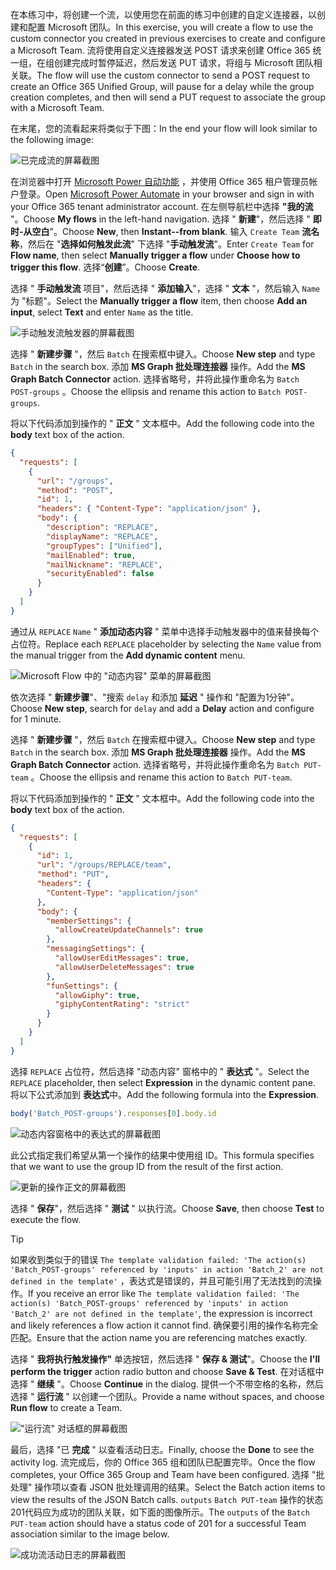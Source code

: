 <!-- markdownlint-disable MD002 MD041 -->

<span data-ttu-id="5fe3d-101">在本练习中，将创建一个流，以使用您在前面的练习中创建的自定义连接器，以创建和配置 Microsoft 团队。</span><span class="sxs-lookup"><span data-stu-id="5fe3d-101">In this exercise, you will create a flow to use the custom connector you created in previous exercises to create and configure a Microsoft Team.</span></span> <span data-ttu-id="5fe3d-102">流将使用自定义连接器发送 POST 请求来创建 Office 365 统一组，在组创建完成时暂停延迟，然后发送 PUT 请求，将组与 Microsoft 团队相关联。</span><span class="sxs-lookup"><span data-stu-id="5fe3d-102">The flow will use the custom connector to send a POST request to create an Office 365 Unified Group, will pause for a delay while the group creation completes, and then will send a PUT request to associate the group with a Microsoft Team.</span></span>

<span data-ttu-id="5fe3d-103">在末尾，您的流看起来将类似于下图：</span><span class="sxs-lookup"><span data-stu-id="5fe3d-103">In the end your flow will look similar to the following image:</span></span>

![已完成流的屏幕截图](./images/completed-flow.png)

<span data-ttu-id="5fe3d-105">在浏览器中打开 [Microsoft Power 自动功能](https://flow.microsoft.com) ，并使用 Office 365 租户管理员帐户登录。</span><span class="sxs-lookup"><span data-stu-id="5fe3d-105">Open [Microsoft Power Automate](https://flow.microsoft.com) in your browser and sign in with your Office 365 tenant administrator account.</span></span> <span data-ttu-id="5fe3d-106">在左侧导航栏中选择 **"我的流** "。</span><span class="sxs-lookup"><span data-stu-id="5fe3d-106">Choose **My flows** in the left-hand navigation.</span></span> <span data-ttu-id="5fe3d-107">选择 " **新建**"，然后选择 " **即时-从空白**"。</span><span class="sxs-lookup"><span data-stu-id="5fe3d-107">Choose **New**, then **Instant--from blank**.</span></span> <span data-ttu-id="5fe3d-108">输入 `Create Team` **流名称**，然后在 "**选择如何触发此流**" 下选择 "**手动触发流**"。</span><span class="sxs-lookup"><span data-stu-id="5fe3d-108">Enter `Create Team` for **Flow name**, then select **Manually trigger a flow** under **Choose how to trigger this flow**.</span></span> <span data-ttu-id="5fe3d-109">选择“**创建**”。</span><span class="sxs-lookup"><span data-stu-id="5fe3d-109">Choose **Create**.</span></span>

<span data-ttu-id="5fe3d-110">选择 " **手动触发流** 项目"，然后选择 " **添加输入**"，选择 " **文本** "，然后输入 `Name` 为 "标题"。</span><span class="sxs-lookup"><span data-stu-id="5fe3d-110">Select the **Manually trigger a flow** item, then choose **Add an input**, select **Text** and enter `Name` as the title.</span></span>

![手动触发流触发器的屏幕截图](./images/manually-trigger.png)

<span data-ttu-id="5fe3d-112">选择 " **新建步骤** "，然后 `Batch` 在搜索框中键入。</span><span class="sxs-lookup"><span data-stu-id="5fe3d-112">Choose **New step** and type `Batch` in the search box.</span></span> <span data-ttu-id="5fe3d-113">添加 **MS Graph 批处理连接器** 操作。</span><span class="sxs-lookup"><span data-stu-id="5fe3d-113">Add the **MS Graph Batch Connector** action.</span></span> <span data-ttu-id="5fe3d-114">选择省略号，并将此操作重命名为 `Batch POST-groups` 。</span><span class="sxs-lookup"><span data-stu-id="5fe3d-114">Choose the ellipsis and rename this action to `Batch POST-groups`.</span></span>

<span data-ttu-id="5fe3d-115">将以下代码添加到操作的 " **正文** " 文本框中。</span><span class="sxs-lookup"><span data-stu-id="5fe3d-115">Add the following code into the **body** text box of the action.</span></span>

```json
{
  "requests": [
    {
      "url": "/groups",
      "method": "POST",
      "id": 1,
      "headers": { "Content-Type": "application/json" },
      "body": {
        "description": "REPLACE",
        "displayName": "REPLACE",
        "groupTypes": ["Unified"],
        "mailEnabled": true,
        "mailNickname": "REPLACE",
        "securityEnabled": false
      }
    }
  ]
}
```

<span data-ttu-id="5fe3d-116">通过从 `REPLACE` `Name` " **添加动态内容** " 菜单中选择手动触发器中的值来替换每个占位符。</span><span class="sxs-lookup"><span data-stu-id="5fe3d-116">Replace each `REPLACE` placeholder by selecting the `Name` value from the manual trigger from the **Add dynamic content** menu.</span></span>

![Microsoft Flow 中的 "动态内容" 菜单的屏幕截图](./images/dynamic-content.png)

<span data-ttu-id="5fe3d-118">依次选择 " **新建步骤**"、"搜索 `delay` 和添加 **延迟** " 操作和 "配置为1分钟"。</span><span class="sxs-lookup"><span data-stu-id="5fe3d-118">Choose **New step**, search for `delay` and add a **Delay** action and configure for 1 minute.</span></span>

<span data-ttu-id="5fe3d-119">选择 " **新建步骤** "，然后 `Batch` 在搜索框中键入。</span><span class="sxs-lookup"><span data-stu-id="5fe3d-119">Choose **New step** and type `Batch` in the search box.</span></span> <span data-ttu-id="5fe3d-120">添加 **MS Graph 批处理连接器** 操作。</span><span class="sxs-lookup"><span data-stu-id="5fe3d-120">Add the **MS Graph Batch Connector** action.</span></span> <span data-ttu-id="5fe3d-121">选择省略号，并将此操作重命名为 `Batch PUT-team` 。</span><span class="sxs-lookup"><span data-stu-id="5fe3d-121">Choose the ellipsis and rename this action to `Batch PUT-team`.</span></span>

<span data-ttu-id="5fe3d-122">将以下代码添加到操作的 " **正文** " 文本框中。</span><span class="sxs-lookup"><span data-stu-id="5fe3d-122">Add the following code into the **body** text box of the action.</span></span>

```json
{
  "requests": [
    {
      "id": 1,
      "url": "/groups/REPLACE/team",
      "method": "PUT",
      "headers": {
        "Content-Type": "application/json"
      },
      "body": {
        "memberSettings": {
          "allowCreateUpdateChannels": true
        },
        "messagingSettings": {
          "allowUserEditMessages": true,
          "allowUserDeleteMessages": true
        },
        "funSettings": {
          "allowGiphy": true,
          "giphyContentRating": "strict"
        }
      }
    }
  ]
}
```

<span data-ttu-id="5fe3d-123">选择 `REPLACE` 占位符，然后选择 "动态内容" 窗格中的 " **表达式** "。</span><span class="sxs-lookup"><span data-stu-id="5fe3d-123">Select the `REPLACE` placeholder, then select **Expression** in the dynamic content pane.</span></span> <span data-ttu-id="5fe3d-124">将以下公式添加到 **表达式**中。</span><span class="sxs-lookup"><span data-stu-id="5fe3d-124">Add the following formula into the **Expression**.</span></span>

```js
body('Batch_POST-groups').responses[0].body.id
```

![动态内容窗格中的表达式的屏幕截图](./images/flow-formula.png)

<span data-ttu-id="5fe3d-126">此公式指定我们希望从第一个操作的结果中使用组 ID。</span><span class="sxs-lookup"><span data-stu-id="5fe3d-126">This formula specifies that we want to use the group ID from the result of the first action.</span></span>

![更新的操作正文的屏幕截图](./images/updated-body.png)

<span data-ttu-id="5fe3d-128">选择 " **保存**"，然后选择 " **测试** " 以执行流。</span><span class="sxs-lookup"><span data-stu-id="5fe3d-128">Choose **Save**, then choose **Test** to execute the flow.</span></span>

> [!TIP]
> <span data-ttu-id="5fe3d-129">如果收到类似于的错误 `The template validation failed: 'The action(s) 'Batch_POST-groups' referenced by 'inputs' in action 'Batch_2' are not defined in the template'` ，表达式是错误的，并且可能引用了无法找到的流操作。</span><span class="sxs-lookup"><span data-stu-id="5fe3d-129">If you receive an error like `The template validation failed: 'The action(s) 'Batch_POST-groups' referenced by 'inputs' in action 'Batch_2' are not defined in the template'`, the expression is incorrect and likely references a flow action it cannot find.</span></span> <span data-ttu-id="5fe3d-130">确保要引用的操作名称完全匹配。</span><span class="sxs-lookup"><span data-stu-id="5fe3d-130">Ensure that the action name you are referencing matches exactly.</span></span>

<span data-ttu-id="5fe3d-131">选择 " **我将执行触发操作"** 单选按钮，然后选择 " **保存 & 测试**"。</span><span class="sxs-lookup"><span data-stu-id="5fe3d-131">Choose the **I'll perform the trigger** action radio button and choose **Save & Test**.</span></span> <span data-ttu-id="5fe3d-132">在对话框中选择 " **继续** "。</span><span class="sxs-lookup"><span data-stu-id="5fe3d-132">Choose **Continue** in the dialog.</span></span> <span data-ttu-id="5fe3d-133">提供一个不带空格的名称，然后选择 " **运行流** " 以创建一个团队。</span><span class="sxs-lookup"><span data-stu-id="5fe3d-133">Provide a name without spaces, and choose **Run flow** to create a Team.</span></span>

!["运行流" 对话框的屏幕截图](./images/run-flow.png)

<span data-ttu-id="5fe3d-135">最后，选择 "已 **完成** " 以查看活动日志。</span><span class="sxs-lookup"><span data-stu-id="5fe3d-135">Finally, choose the **Done** to see the activity log.</span></span> <span data-ttu-id="5fe3d-136">流完成后，你的 Office 365 组和团队已配置完毕。</span><span class="sxs-lookup"><span data-stu-id="5fe3d-136">Once the flow completes, your Office 365 Group and Team have been configured.</span></span> <span data-ttu-id="5fe3d-137">选择 "批处理" 操作项以查看 JSON 批处理调用的结果。</span><span class="sxs-lookup"><span data-stu-id="5fe3d-137">Select the Batch action items to view the results of the JSON Batch calls.</span></span> <span data-ttu-id="5fe3d-138">`outputs` `Batch PUT-team` 操作的状态201代码应为成功的团队关联，如下面的图像所示。</span><span class="sxs-lookup"><span data-stu-id="5fe3d-138">The `outputs` of the `Batch PUT-team` action should have a status code of 201 for a successful Team association similar to the image below.</span></span>

![成功流活动日志的屏幕截图](./images/success.png)
